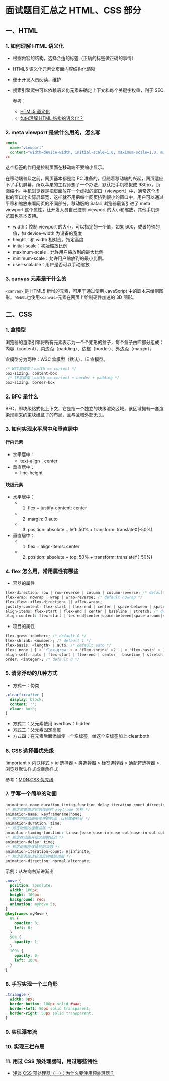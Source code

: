 # 面试题目汇总之 HTML、CSS 部分

## 一、HTML

### 1. 如何理解 HTML 语义化

- 根据内容的结构，选择合适的标签（正确的标签做正确的事情）
- HTML5 语义化元素让页面内容结构化清晰
- 便于开发人员阅读，维护
- 搜索引擎爬虫可以依赖语义化元素来确定上下文和每个关键字权重，利于 SEO

  参考：

  - [HTML5 语义化](https://zhuanlan.zhihu.com/p/32570423)
  - [如何理解 HTML 结构的语义化？](https://www.jianshu.com/p/6bc1fc059b51)

### 2. meta viewport 是做什么用的，怎么写

```html
<meta
  name="viewport"
  content="width=device-width, initial-scale=1.0, maximum-scale=1.0, minimum-scale=1.0, user-scalable=no"
/>
```

这个标签的作用是控制页面在移动端不要缩小显示。

在移动端普及之前，网页基本都是给 PC 准备的，但随着移动端的兴起，网页适应不了手机屏幕，所以苹果的工程师想了一个办法，默认把手机模拟成 980px，页面缩小。手机浏览器是把页面放在一个虚拟的窗口（viewport）中，通常这个虚拟的窗口比实际屏幕宽，这样就不用把每个网页挤到很小的窗口中，用户可以通过平移和缩放来看网页的不同部分。移动版的 Safari 浏览器最新引进了 meta viewport 这个属性，让开发人员自己控制 viewport 的大小和缩放，其他手机浏览器也基本支持。

- width：控制 viewport 的大小，可以指定的一个值，如果 600，或者特殊的值，如 device-width 为设备的宽度
- height：和 width 相对应，指定高度
- initial-scale：初始缩放比例
- maximum-scale：允许用户缩放到的最大比例
- minimum-scale：允许用户缩放到的最小比例。
- user-scalable：用户是否可以手动缩放

### 3. canvas 元素是干什么的

`<canvas>` 是 HTML5 新增的元素，可用于通过使用 JavaScript 中的脚本来绘制图形。
`WebGL`也使用`<canvas>`元素在网页上绘制硬件加速的 3D 图形。

## 二、CSS

### 1. 盒模型

浏览器的渲染引擎将所有元素表示为一个个矩形的盒子，每个盒子由四部分组成：内容（content）、内边距（padding）、边框（border）、外边距（margin）。

盒模型分为两种：W3C 盒模型（默认）、IE 盒模型。

```css
/* W3C盒模型：width == content */
box-sizing: content-box
 /* IE盒模型：width == content + border + padding */
box-sizing: border-box
```

### 2. BFC 是什么

BFC，即块级格式化上下文，它是指一个独立的块级渲染区域，该区域拥有一套渲染规则来约束块级盒子的布局，且与区域外部无关。

### 3. 如何实现水平居中和垂直居中

#### 行内元素

- 水平居中：
  - text-align：center
- 垂直居中：
  - line-height

#### 块级元素

- 水平居中：
  - 1. flex + justify-content: center
  - 2. margin: 0 auto
  - 3. position: absolute + left: 50% + transform: translateX(-50%)
- 垂直居中：
  - 1. flex + align-items: center
  - 2. position: absolute + top: 50% + transform: translateY(-50%)

### 4. flex 怎么用，常用属性有哪些

- 容器的属性

```css
flex-direction: row | row-reverse | column | column-reverse; /* default row */
flex-wrap: nowrap | wrap | wrap-reverse; /* default nowrap */
flex-flow: <flex-direction> || <flex-wrap>;
justify-content: flex-start | flex-end | center | space-between | space-around; /* default flex-start */
align-items: flex-start | flex-end | center | baseline | stretch; /* default flex-start */
align-content: flex-start |flex-end|center|space-between|space-around|stretch; /* default flex-start */
```

- 项目的属性

```css
flex-grow: <number>; /* default 0 */
flex-shrink: <number>; /* default 1 */
flex-basis: <length> | auto; /* default auto */
flex: none | [ < 'flex-grow' > < 'flex-shrink' >? || < 'flex-basis' > ];
align-self: auto | flex-start | flex-end | center | baseline | stretch; /* default auto */
order: <integer>; /* default 0 */
```

### 5. 清除浮动的几种方式

- 方式一：伪类

```css
.clearfix:after {
  display: block;
  content: '';
  clear: both;
}
```

- 方式二：父元素使用 overflow：hidden
- 方式三：父元素固定高度
- 方式四：在元素后面添加使一个空标签，给这个空标签加上 clear:both

### 6. CSS 选择器优先级

!important > 内联样式 > id 选择器 > 类选择器 > 标签选择器 > 通配符选择器 > 浏览器默认样式或继承样式

参考：[MDN:CSS 优先级](https://developer.mozilla.org/zh-CN/docs/Web/CSS/Specificity)

### 7. 手写一个简单的动画

```css
animation: name duration timing-function delay iteration-count direction;
/* 规定需要绑定到选择器的 keyframe 名称 */
animation-name: keyframename|none;
/* 规定完成动画所花费的时间，以秒或毫秒计 */
animation-duration: time;
/* 规定动画的速度曲线 */
animation-timing-function: linear|ease|ease-in|ease-out|ease-in-out|cubic-bezier(n,n,n,n);
/* 规定在动画开始之前的延迟 */
animation-delay: time;
/* 规定动画应该播放的次数 */
animation-iteration-count: n|infinite;
/* 规定是否应该轮流反向播放动画 */
animation-direction: normal|alternate;
```

示例：从左向右渐进渐出
```css
.move {
  position: absolute;
  width: 100px;
  height: 100px;
  background: red;
  animation: myMove 5s;
}
@keyframes myMove {
  0% {
    opacity: 0;
    left: 0;
  }
  50% {
    opacity: 1;
  }
  100% {
    opacity: 0;
    left: 100%;
  }
}
```

### 8. 手写实现一个三角形
```css
.triangle {
  width: 0px;
  border-bottom: 100px solid #aaa;
  border-left: 50px solid transparent;
  border-right: 50px solid transparent;
}
```
### 9. 实现瀑布流

### 10. 实现三栏布局

### 11. 用过 CSS 预处理器吗，用过哪些特性

- [浅谈 CSS 预处理器（一）：为什么要使用预处理器？](https://mp.weixin.qq.com/s?__biz=MzIyMjE0ODQ0OQ==&mid=2651552806&idx=1&sn=7c88a87aa57ca2e14c82df7bb806a378)
